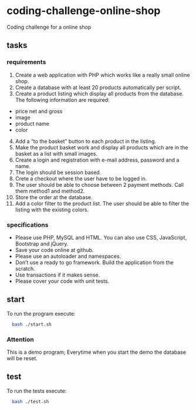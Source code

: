 # coding-challenge-online-shop
Coding challenge for a online shop
## tasks
### requirements
1. Create a web application with PHP which works like a really small online shop.
2. Create a database with at least 20 products automatically per script.
3. Create a product listing which display all products from the database. The following information are required:
  - price net and gross
  - image
  - product name
  - color
4. Add a “to the basket” button to each product in the listing.
5. Make the product basket work and display all products which are in the basket as a list with
small images.
6. Create a login and registration with e-mail address, password and a name.
7. The login should be session based.
8. Crete a checkout where the user have to be logged in.
9. The user should be able to choose between 2 payment methods. Call them method1 and
method2.
10. Store the order at the database.
11. Add a color filter to the product list. The user should be able to filter the listing with the
existing colors.
### specifications
- Please use PHP, MySQL and HTML. You can also use CSS, JavaScript, Bootstrap and jQuery.
- Save your code online at github.
- Please use an autoloader and namespaces.
- Don’t use a ready to go framework. Build the application from the scratch.
- Use transactions if it makes sense.
- Please cover your code with unit tests.

## start
To run the program execute:
```bash
  bash ./start.sh
```
### Attention
This is a demo program; Everytime when you start the demo the database will be reset.

## test
To run the tests execute:
```bash
  bash ./test.sh
```
